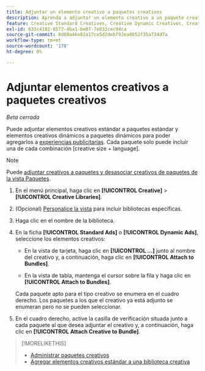 ```yaml
---
title: Adjuntar un elemento creativo a paquetes creativos
description: Aprenda a adjuntar un elemento creativo a un paquete creativo.
feature: Creative Standard Creatives, Creative Dynamic Creatives, Creative Bundles
exl-id: 833c4102-8577-4ba1-be07-7e032cec94ca
source-git-commit: 8d88a46e82a17ce5d2debf93ea0652f35a734d7a
workflow-type: tm+mt
source-wordcount: '178'
ht-degree: 0%

---
```


# Adjuntar <!-- and detach --> elementos creativos a paquetes creativos

*Beta cerrada*

<!-- Edit all, including the metadata and title, plus the links within TOC and bundle-manage.md, once this feature is available. -->

Puede adjuntar elementos creativos estándar a paquetes estándar y elementos creativos dinámicos a paquetes dinámicos para poder agregarlos a [experiencias publicitarias](/help/creative/experiences/experience-about.md). Cada paquete solo puede incluir una de cada combinación \[creative size + language\].

<!--
You can also detach a creative from a bundle to remove the association between the two, so that the creative is no longer used for experiences that target the bundle. Detaching a creative from the bundle doesn't delete the creative from the Creatives tab in your creative library.
-->

>[!NOTE]
>
>Puede<!-- also --> [adjuntar creativos a paquetes y desasociar creativos de paquetes de la vista Paquetes](/help/creative/creative-libraries/bundle-manage.md).

<!-- Hide header until second procedure is available:

## Attach creatives to creative bundles

-->

1. En el menú principal, haga clic en **[!UICONTROL Creative]** > **[!UICONTROL Creative Libraries]**.

1. (Opcional) [Personalice la vista](/help/creative/introduction/customize-data-views.md) para incluir bibliotecas específicas.

1. Haga clic en el nombre de la biblioteca.

1. En la ficha **[!UICONTROL Standard Ads]** o **[!UICONTROL Dynamic Ads]**, seleccione los elementos creativos:

   * En la vista de tarjeta, haga clic en **[!UICONTROL ...]** junto al nombre del creativo y, a continuación, haga clic en **[!UICONTROL Attach to Bundles]**.

   * En la vista de tabla, mantenga el cursor sobre la fila y haga clic en **[!UICONTROL Attach to Bundles]**.

   Cada paquete apto para el tipo creativo se enumera en el cuadro derecho. Los paquetes a los que el creativo ya está adjunto se enumeran pero no se pueden seleccionar.

1. En el cuadro derecho, active la casilla de verificación situada junto a cada paquete al que desea adjuntar el creativo y, a continuación, haga clic en **[!UICONTROL Attach Creative to Bundle]**.

<!-- Verify and edit all of the following, including the command names and where they're available -- not in UI yet as of 1/17. I'm not sure what the UI will really look like.

## Detach creatives from a creative bundle

1. In the main menu, click **[!UICONTROL Creative]**3/4> **[!UICONTROL Creative Libraries]**.

1. (Optional) [Customize the view](/help/creative/introduction/customize-data-views.md) to include specific libraries.

1. Click the library name.

1. Click the **[!UICONTROL Standard Ads]** or **[!UICONTROL Dynamic Ads]** tab.

1. Select the creative:

   * In card view, click **[!UICONTROL ...]** next to the creative name, and then click **[!UICONTROL Attach/Detach from Bundle]**.
     
   * In table view, hold the cursor over the row and click **[!UICONTROL Attach/Detach from Bundle]**.

   Each bundle that's eligible for the creative type is listed in the right frame. For bundles to which the creative is already attached, the check box is selected. To detach the creative for a bundle, deselect the check box.

1. In the right frame, deselect the check box next to each bundle from which to remove the creative, and then click **[!UICONTROL Attach Creatives to Bundle]**.

-->

<!-- What this should be like, but I don't think this will be implemented:

1. Select the creative:

   * In card view, click **[!UICONTROL ...]** next to the creative name, and then click **[!UICONTROL Detach from Bundle]**.
     
   * In table view, hold the cursor over the row and click **[!UICONTROL Detach from Bundle]**.

   Each bundle that's eligible for the creative type is listed in the right frame. Bundles to which the creative is already attached are listed but not selectable.

1. In the right frame, select the check box next to each bundle from which to remove the creative, and then click **[!UICONTROL Detach Creatives from Bundle]**.

1. Select the creative:

   * In card view, click **[!UICONTROL ...]** next to the creative name, and then click **[!UICONTROL Detach from Bundle]**.
     
   * In table view, hold the cursor over the row and click **[!UICONTROL Detach from Bundle]**.

   Each bundle that's eligible for the creative type is listed in the right frame. Bundles to which the creative is already attached are listed but not selectable.

1. In the right frame, select the check box next to each bundle from which to remove the creative, and then click **[!UICONTROL Detach Creatives from Bundle]**.

-->

>[!MORELIKETHIS]
>
>* [Administrar paquetes creativos](/help/creative/creative-libraries/bundle-manage.md)
>* [Agregar elementos creativos estándar a una biblioteca creativa](creative-add-standard.md)
